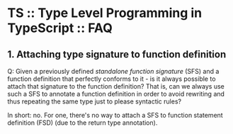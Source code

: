 # TS :: Type Level Programming in TypeScript :: FAQ

## 1. Attaching type signature to function definition

Q: Given a previously defined *standalone function signature* (SFS) and a function definition that perfectly conforms to it - is it always possible to attach that signature to the function definition? That is, can we always use such a SFS to annotate a function definition in order to avoid rewriting and thus repeating the same type just to please syntactic rules?

In short: no. For one, there's no way to attach a SFS to function statement definition (FSD) (due to the return type annotation).
